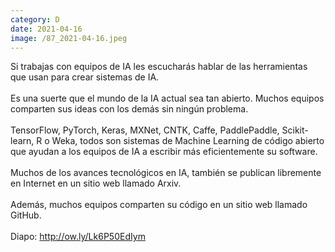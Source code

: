 ```yaml
--- 
category: D 
date: 2021-04-16 
image: /87_2021-04-16.jpeg 
--- 
```


Si trabajas con equipos de IA les escucharás hablar de las herramientas que usan para crear sistemas de IA. <br><br>Es una suerte que el mundo de la IA actual sea tan abierto. Muchos equipos comparten sus ideas con los demás sin ningún problema. <br><br>TensorFlow, PyTorch, Keras, MXNet, CNTK, Caffe, PaddlePaddle, Scikit-learn, R o Weka, todos son sistemas de Machine Learning de código abierto que ayudan a los equipos de IA a escribir más eficientemente su software. <br><br>Muchos de los avances tecnológicos en IA, también se publican libremente en Internet en un sitio web llamado Arxiv. <br><br>Además, muchos equipos comparten su código en un sitio web llamado GitHub. <br><br>Diapo: http://ow.ly/Lk6P50EdIym